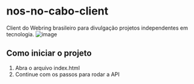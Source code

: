 # nos-no-cabo-client
Client do Webring brasileiro para divulgação projetos independentes em tecnologia.
![image](https://github.com/user-attachments/assets/d7926117-a9c3-45c6-af74-476434676089)

## Como iniciar o projeto
1. Abra o arquivo index.html
2. Continue com os passos para rodar a API
